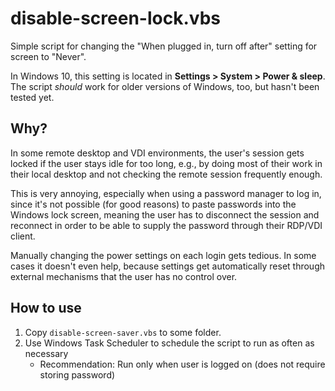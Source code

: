 # disable-screen-lock.vbs

Simple script for changing the "When plugged in, turn off after" setting for screen to "Never". 

In Windows 10, this setting is located in **Settings > System > Power & sleep**. The script *should* work for older versions of Windows, too, but hasn't been tested yet.

## Why?

In some remote desktop and VDI environments, the user's session gets locked if the user stays idle for too long, e.g., by doing most of their work in their local desktop and not checking the remote session frequently enough.

This is very annoying, especially when using a password manager to log in, since it's not possible (for good reasons) to paste passwords into the Windows lock screen, meaning the user has to disconnect the session and reconnect in order to be able to supply the password through their RDP/VDI client.

Manually changing the power settings on each login gets tedious. In some cases it doesn't even help, because settings get automatically reset through external mechanisms that the user has no control over.

## How to use

1. Copy `disable-screen-saver.vbs` to some folder.
2. Use Windows Task Scheduler to schedule the script to run as often as necessary
    * Recommendation: Run only when user is logged on (does not require storing password)
